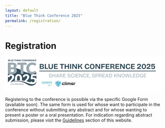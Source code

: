 ```yaml
---
layout: default
title: "Blue Think Conference 2025"
permalink: /registration/
---
```


# Registration

![BTC25 Header](/assets/images/BTC25_Header.png)

Registering to the conference is possible via the specific Google Form (available soon).
The same form is used for whose want to participate in the conference without submitting any abstract and for whose wanting to present a poster or a oral presentation.
For indication regarding abstract submission, please visit the [Guidelines](https://phdcommitee.github.io/btc2025/guidelines/) section of this website.

